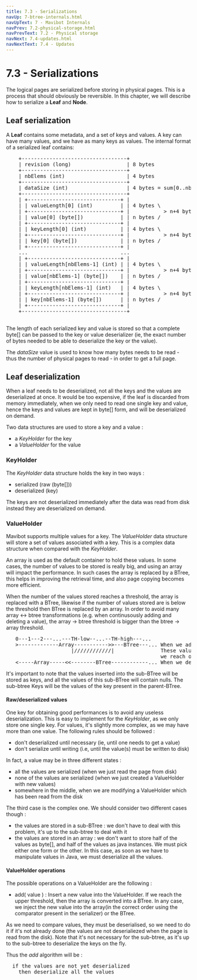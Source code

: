 ```yaml
---
title: 7.3 - Serializations
navUp: 7-btree-internals.html
navUpText: 7 - Mavibot Internals
navPrev: 7.2-physical-storage.html
navPrevText: 7.2 - Physical storage
navNext: 7.4-updates.html
navNextText: 7.4 - Updates
---
```


# 7.3 - Serializations

The logical pages are serialized before storing in physical pages. This is a process that should obviously be reversible. In this chapter, we will describe how to serialize a **Leaf** and **Node**.

## Leaf serialization

A **Leaf** contains some metadata, and a set of keys and values. A key can have many values, and we have as many keys as values. The internal format of a serialized leaf contains:

<pre>
    +----------------------------------+
    | revision (long)                  | 8 bytes
    +----------------------------------+
    | nbElems (int)                    | 4 bytes
    +----------------------------------+
    | dataSize (int)                   | 4 bytes = sum[0..nbElems]( valueLength, keyLength ) + 8 x nbElems
    +----------------------------------+
    | +------------------------------+ |
    | | valueLength[0] (int)         | | 4 bytes \
    | +------------------------------+ |           > n+4 bytes
    | | value[0] (byte[])            | | n bytes /
    | +------------------------------+ |
    | | keyLength[0] (int)           | | 4 bytes \
    | +------------------------------+ |           > n+4 bytes
    | | key[0] (byte[])              | | n bytes /
    | +------------------------------+ |
    ...                              ...
    | +------------------------------+ |
    | | valueLength[nbElems-1] (int) | | 4 bytes \
    | +------------------------------+ |           > n+4 bytes
    | | value[nbElems-1] (byte[])    | | n bytes /
    | +------------------------------+ |
    | | keyLength[nbElems-1] (int)   | | 4 bytes \
    | +------------------------------+ |           > n+4 bytes
    | | key[nbElems-1] (byte[])      | | n bytes /
    | +------------------------------+ |
    +----------------------------------+

</pre>

The length of each serialized key and value is stored so that a complete byte[] can be passed to the key or value deserializer (ie, the exact number of bytes needed to be able to deserialize the key or the value).

The _dataSize_ value is used to know how many bytes needs to be read - thus the number of physical pages to read - in order to get a full page.

## Leaf deserialization

When a leaf needs to be deserialized, not all the keys and the values are deserialized at once. It would be too expensive, if the leaf is discarded from memory immediately, when we only need to read one single key and value, hence the keys and values are kept in byte[] form, and will be deserialized on demand.

Two data structures are used to store a key and a value :
* a _KeyHolder_ for the key
* a _ValueHolder_ for the value

### KeyHolder

The _KeyHolder_ data structure holds the key in two ways :
* serialized (raw (byte[]))
* deserialized (key)

The keys are not deserialized immediately after the data was read from disk instead they are deserialized on demand.

### ValueHolder

Mavibot supports multiple values for a key. The _ValueHolder_ data structure will store a set of values associated with a key. This is a complex data structure when compared with the _KeyHolder_.

An array is used as the default container to hold these values. In some cases, the number of values to be stored is really big, and using an array will impact the performance.
In such cases the array is replaced by a BTree, this helps in improving the retrieval time, and also page copying becomes more efficient.

When the number of the values stored reaches a threshold, the array is replaced with a BTree, likewise if the number of values stored are is below the threshold then BTree is replaced by an array.
In order to avoid many array <-> btree transformations (e.g. when continusously adding and deleting a value), the array -> btree threshold is bigger than the btree -> array threshold.

<pre>
   0---1---2---...---TH-low--...--TH-high---...
   >-------------Array----------->>---BTree---... When we add new values.
                     |////////////|               These values will remain in an array or a BTree until
                                                  we reach oe of the threshold values.
   <-----Array-----<<--------BTree------------... When we delete values.
</pre>

It's important to note that the values inserted into the sub-BTree will be stored as keys, and all the values of this sub-BTree will contain nulls. The sub-btree Keys will be the values of the key present in the parent-BTree.

#### Raw/deserialized values

One key for obtaining good performances is to avoid any useless deserialization. This is easy to implement for the _KeyHolder_, as we only store one single key. For values, it's slightly more complex, as we may have more than one value. The following rules should be followed :

* don't deserialized until necessary (ie, until one needs to get a value)
* don't serialize until writing (i.e, until the value(s) must be written to disk)

In fact, a value may be in three different states :

* all the values are serialized (when we just read the page from disk)
* none of the values are serialized (when we just created a ValueHolder with new values)
* somewhere in the middle, when we are modifying a ValueHolder which has been read from the disk

The third case is the complex one. We should consider two different cases though :
* the values are stored in a sub-BTree : we don't have to deal with this problem, it's up to the sub-btree to deal with it
* the values are stored in an array : we don't want to store half of the values as byte[], and half of the values as java instances. We must pick either one form or the other. In this case, as soon as we have to manipulate values in Java, we must deserialize all the values.

#### ValueHolder operations
The possible operations on a ValueHolder are the following :

* add( value ) : Insert a new value into the ValueHolder. If we reach the upper threshold, then the array is converted into a BTree. In any case, we inject the new value into the array(in the correct order using the comparator present in the serializer) or the BTree.

As we need to compare values, they must be deserialised, so we need to do it if it's not already done (the values are not deserialiezed when the page is read from the disk). Note that it's not necessary for the sub-btree, as it's up to the sub-btree to deserialize the keys on the fly.

Thus the _add_ algorithm will be :

<pre>
  if the values are not yet deserialized
    then deserialize all the values
</pre>